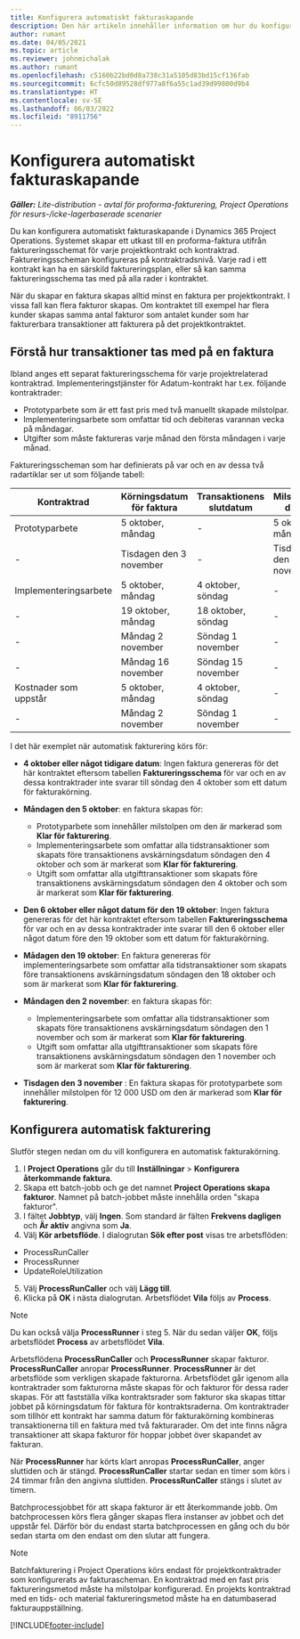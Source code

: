 ```yaml
---
title: Konfigurera automatiskt fakturaskapande
description: Den här artikeln innehåller information om hur du konfigurerar och konfigurerar automatisk generering av proforma-fakturor.
author: rumant
ms.date: 04/05/2021
ms.topic: article
ms.reviewer: johnmichalak
ms.author: rumant
ms.openlocfilehash: c5160b22bd0d8a738c31a5105d83bd15cf136fab
ms.sourcegitcommit: 6cfc50d89528df977a8f6a55c1ad39d99800d9b4
ms.translationtype: HT
ms.contentlocale: sv-SE
ms.lasthandoff: 06/03/2022
ms.locfileid: "8911756"
---
```

# <a name="set-up-automatic-invoice-creation"></a>Konfigurera automatiskt fakturaskapande 
 
_**Gäller:** Lite-distribution - avtal för proforma-fakturering, Project Operations för resurs-/icke-lagerbaserade scenarier_

Du kan konfigurera automatiskt fakturaskapande i Dynamics 365 Project Operations. Systemet skapar ett utkast till en proforma-faktura utifrån faktureringsschemat för varje projektkontrakt och kontraktrad. Faktureringsscheman konfigureras på kontraktradsnivå. Varje rad i ett kontrakt kan ha en särskild faktureringsplan, eller så kan samma faktureringsschema tas med på alla rader i kontraktet.

När du skapar en faktura skapas alltid minst en faktura per projektkontrakt. I vissa fall kan flera fakturor skapas. Om kontraktet till exempel har flera kunder skapas samma antal fakturor som antalet kunder som har fakturerbara transaktioner att fakturera på det projektkontraktet.

## <a name="understand-how-transactions-are-included-on-an-invoice"></a>Förstå hur transaktioner tas med på en faktura 

Ibland anges ett separat faktureringsschema för varje projektrelaterad kontraktrad. Implementeringstjänster för Adatum-kontrakt har t.ex. följande kontraktrader:

- Prototyparbete som är ett fast pris med två manuellt skapade milstolpar.
- Implementeringsarbete som omfattar tid och debiteras varannan vecka på måndagar.
- Utgifter som måste faktureras varje månad den första måndagen i varje månad.

Faktureringsscheman som har definierats på var och en av dessa två radartiklar ser ut som följande tabell:

| Kontraktrad | Körningsdatum för faktura | Transaktionens slutdatum | Milstolpens datum | Milstolpebelopp |
| --- | --- | --- | --- | --- |
| Prototyparbete | 5 oktober, måndag | - | 5 oktober, måndag | 5000 USD |
| - | Tisdagen den 3 november | - | Tisdagen den 3 november | 12,000 USD |
| Implementeringsarbete | 5 oktober, måndag | 4 oktober, söndag | - | - |
| - | 19 oktober, måndag | 18 oktober, söndag | - | - |
| - | Måndag 2 november | Söndag 1 november | - | - |
| - | Måndag 16 november | Söndag 15 november | - | - |
| Kostnader som uppstår | 5 oktober, måndag | 4 oktober, söndag | - | - |
| - | Måndag 2 november | Söndag 1 november | - | - |

I det här exemplet när automatisk fakturering körs för:

- **4 oktober eller något tidigare datum**: Ingen faktura genereras för det här kontraktet eftersom tabellen **Faktureringsschema** för var och en av dessa kontraktrader inte svarar till söndag den 4 oktober som ett datum för fakturakörning.
- **Måndagen den 5 oktober**: en faktura skapas för:

    - Prototyparbete som innehåller milstolpen om den är markerad som **Klar för fakturering**.
    - Implementeringsarbete som omfattar alla tidstransaktioner som skapats före transaktionens avskärningsdatum söndagen den 4 oktober och som är markerat som **Klar för fakturering**.
    - Utgift som omfattar alla utgifttransaktioner som skapats före transaktionens avskärningsdatum söndagen den 4 oktober och som är markerat som **Klar för fakturering**.
  
- **Den 6 oktober eller något datum för den 19 oktober**: Ingen faktura genereras för det här kontraktet eftersom tabellen **Faktureringsschema** för var och en av dessa kontraktrader inte svarar till den 6 oktober eller något datum före den 19 oktober som ett datum för fakturakörning.
- **Mådagen den 19 oktober**: En faktura genereras för implementeringsarbete som omfattar alla tidstransaktioner som skapats före transaktionens avskärningsdatum söndagen den 18 oktober och som är markerat som **Klar för fakturering**.
- **Måndagen den 2 november**: en faktura skapas för:

    - Implementeringsarbete som omfattar alla tidstransaktioner som skapats före transaktionens avskärningsdatum söndagen den 1 november och som är markerat som **Klar för fakturering**.
    - Utgift som omfattar alla utgifttransaktioner som skapats före transaktionens avskärningsdatum söndagen den 1 november och som är markerat som **Klar för fakturering**.

- **Tisdagen den 3 november** : En faktura skapas för prototyparbete som innehåller milstolpen för 12 000 USD om den är markerad som **Klar för fakturering**.

## <a name="configure-automatic-invoicing"></a>Konfigurera automatisk fakturering

Slutför stegen nedan om du vill konfigurera en automatisk fakturakörning.

1. I **Project Operations** går du till **Inställningar** > **Konfigurera återkommande faktura**.
2. Skapa ett batch-jobb och ge det namnet **Project Operations skapa fakturor**. Namnet på batch-jobbet måste innehålla orden "skapa fakturor".
3. I fältet **Jobbtyp**, välj **Ingen**. Som standard är fälten **Frekvens dagligen** och **Är aktiv** angivna som **Ja**.
4. Välj **Kör arbetsflöde**. I dialogrutan **Sök efter post** visas tre arbetsflöden:

- ProcessRunCaller
- ProcessRunner
- UpdateRoleUtilization

5. Välj **ProcessRunCaller** och välj **Lägg till**.
6. Klicka på **OK** i nästa dialogrutan. Arbetsflödet **Vila** följs av **Process**. 

> [!NOTE]
> Du kan också välja **ProcessRunner** i steg 5. När du sedan väljer **OK**, följs arbetsflödet **Process** av arbetsflödet **Vila**.

Arbetsflödena **ProcessRunCaller** och **ProcessRunner** skapar fakturor. **ProcessRunCaller** anropar **ProcessRunner**. **ProcessRunner** är det arbetsflöde som verkligen skapade fakturorna. Arbetsflödet går igenom alla kontraktrader som fakturorna måste skapas för och fakturor för dessa rader skapas. För att fastställa vilka kontraktsrader som fakturor ska skapas tittar jobbet på körningsdatum för faktura för kontraktsraderna. Om kontraktrader som tillhör ett kontrakt har samma datum för fakturakörning kombineras transaktionerna till en faktura med två fakturarader. Om det inte finns några transaktioner att skapa fakturor för hoppar jobbet över skapandet av fakturan.

När **ProcessRunner** har körts klart anropas **ProcessRunCaller**, anger sluttiden och är stängd. **ProcessRunCaller** startar sedan en timer som körs i 24 timmar från den angivna sluttiden. **ProcessRunCaller** stängs i slutet av timern.

Batchprocessjobbet för att skapa fakturor är ett återkommande jobb. Om batchprocessen körs flera gånger skapas flera instanser av jobbet och det uppstår fel. Därför bör du endast starta batchprocessen en gång och du bör sedan starta om den endast om den slutar att fungera.

> [!NOTE]
> Batchfakturering i Project Operations körs endast för projektkontraktrader som konfigurerats av fakturascheman. En kontraktrad med en fast pris faktureringsmetod måste ha milstolpar konfigurerad. En projekts kontraktrad med en tids- och material faktureringsmetod måste ha en datumbaserad fakturauppställning.


[!INCLUDE[footer-include](../../includes/footer-banner.md)]
